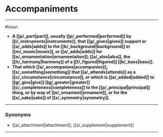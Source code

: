 # Accompaniments
---
#noun
- **A [[p/_part|part]], usually [[p/_performed|performed]] by [[i/_instruments|instruments]], that [[g/_gives|gives]] support or [[a/_adds|adds]] to the [[b/_background|background]] in [[m/_music|music]], or [[a/_adds|adds]] for [[o/_ornamentation|ornamentation]]; [[a/_also|also]], the [[h/_harmony|harmony]] of a [[f/_figured|figured]] [[b/_bass|bass]].**
- **That which [[a/_accompanies|accompanies]]; [[s/_something|something]] that [[a/_attends|attends]] as a [[c/_circumstance|circumstance]], or which is [[a/_added|added]] to [[g/_give|give]] [[g/_greater|greater]] [[c/_completeness|completeness]] to the [[p/_principal|principal]] thing, or by way of [[o/_ornament|ornament]], or for the [[s/_sake|sake]] of [[s/_symmetry|symmetry]].**
---
### Synonyms
- [[a/_attachment|attachment]], [[s/_supplement|supplement]]
---
